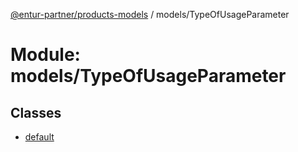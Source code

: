 [@entur-partner/products-models](../README.md) / models/TypeOfUsageParameter

# Module: models/TypeOfUsageParameter

## Classes

- [default](../classes/models_TypeOfUsageParameter.default.md)
